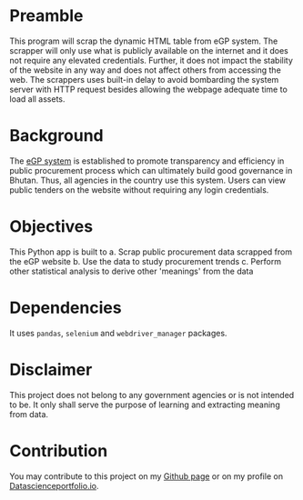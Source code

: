 # Preamble
This program will scrap the dynamic HTML table from eGP system. The scrapper will only use what is publicly available on the internet and it does not require any elevated credentials. Further, it does not impact the stability of the website in any way and does not affect others from accessing the web. The scrappers uses built-in delay to avoid bombarding the system server with HTTP request besides allowing the webpage adequate time to load all assets.

# Background
The [eGP system](https://www.egp.gov.bt/) is established to promote transparency and efficiency in public procurement process which can ultimately build good governance in Bhutan. Thus, all agencies in the country use this system. Users can view public tenders on the website without requiring any login credentials. 

# Objectives
This Python app is built to 
a. Scrap public procurement data scrapped from the eGP website
b. Use the data to study procurement trends
c. Perform other statistical analysis to derive other 'meanings' from the data

# Dependencies
It uses `pandas`, `selenium` and `webdriver_manager` packages.

# Disclaimer
This project does not belong to any government agencies or is not intended to be. It only shall serve the purpose of learning and extracting meaning from data. 

# Contribution
You may contribute to this project on my [Github page](https://github.com/UgyenNorbu/eGP_scrapper) or on my profile on [Datascienceportfolio.io](https://www.datascienceportfol.io/ugyen_norbu).